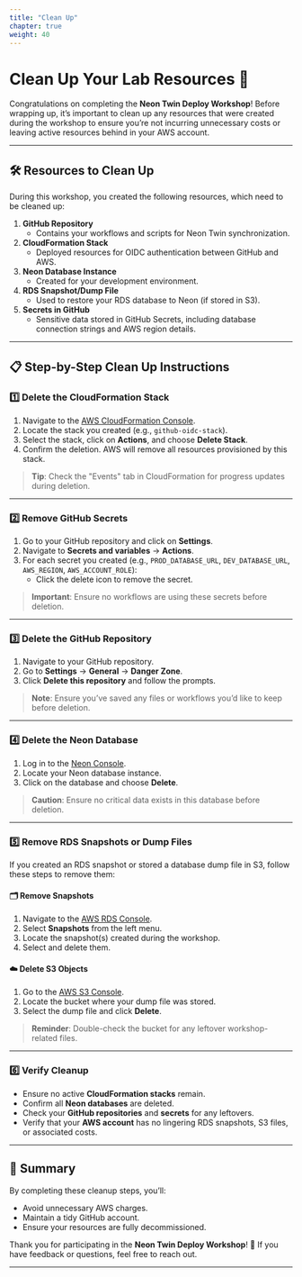 ```yaml
---
title: "Clean Up"
chapter: true
weight: 40
---
```


# Clean Up Your Lab Resources 🧹

Congratulations on completing the **Neon Twin Deploy Workshop**! Before wrapping up, it’s important to clean up any resources that were created during the workshop to ensure you’re not incurring unnecessary costs or leaving active resources behind in your AWS account.

---

## 🛠️ Resources to Clean Up

During this workshop, you created the following resources, which need to be cleaned up:

1. **GitHub Repository**
   - Contains your workflows and scripts for Neon Twin synchronization.
2. **CloudFormation Stack**
   - Deployed resources for OIDC authentication between GitHub and AWS.
3. **Neon Database Instance**
   - Created for your development environment.
4. **RDS Snapshot/Dump File**
   - Used to restore your RDS database to Neon (if stored in S3).
5. **Secrets in GitHub**
   - Sensitive data stored in GitHub Secrets, including database connection strings and AWS region details.

---

## 📋 Step-by-Step Clean Up Instructions

### 1️⃣ **Delete the CloudFormation Stack**

1. Navigate to the [AWS CloudFormation Console](https://console.aws.amazon.com/cloudformation).
2. Locate the stack you created (e.g., `github-oidc-stack`).
3. Select the stack, click on **Actions**, and choose **Delete Stack**.
4. Confirm the deletion. AWS will remove all resources provisioned by this stack.

> **Tip**: Check the "Events" tab in CloudFormation for progress updates during deletion.

---

### 2️⃣ **Remove GitHub Secrets**

1. Go to your GitHub repository and click on **Settings**.
2. Navigate to **Secrets and variables** → **Actions**.
3. For each secret you created (e.g., `PROD_DATABASE_URL`, `DEV_DATABASE_URL`, `AWS_REGION`, `AWS_ACCOUNT_ROLE`):
   - Click the delete icon to remove the secret.

> **Important**: Ensure no workflows are using these secrets before deletion.

---

### 3️⃣ **Delete the GitHub Repository**

1. Navigate to your GitHub repository.
2. Go to **Settings** → **General** → **Danger Zone**.
3. Click **Delete this repository** and follow the prompts.

> **Note**: Ensure you’ve saved any files or workflows you’d like to keep before deletion.

---

### 4️⃣ **Delete the Neon Database**

1. Log in to the [Neon Console](https://console.neon.tech).
2. Locate your Neon database instance.
3. Click on the database and choose **Delete**.

> **Caution**: Ensure no critical data exists in this database before deletion.

---

### 5️⃣ **Remove RDS Snapshots or Dump Files**

If you created an RDS snapshot or stored a database dump file in S3, follow these steps to remove them:

#### 🗂️ **Remove Snapshots**
1. Navigate to the [AWS RDS Console](https://console.aws.amazon.com/rds/).
2. Select **Snapshots** from the left menu.
3. Locate the snapshot(s) created during the workshop.
4. Select and delete them.

#### ☁️ **Delete S3 Objects**
1. Go to the [AWS S3 Console](https://console.aws.amazon.com/s3/).
2. Locate the bucket where your dump file was stored.
3. Select the dump file and click **Delete**.

> **Reminder**: Double-check the bucket for any leftover workshop-related files.

---

### 6️⃣ **Verify Cleanup**

- Ensure no active **CloudFormation stacks** remain.
- Confirm all **Neon databases** are deleted.
- Check your **GitHub repositories** and **secrets** for any leftovers.
- Verify that your **AWS account** has no lingering RDS snapshots, S3 files, or associated costs.

---

## 🎯 Summary

By completing these cleanup steps, you’ll:
- Avoid unnecessary AWS charges.
- Maintain a tidy GitHub account.
- Ensure your resources are fully decommissioned.

Thank you for participating in the **Neon Twin Deploy Workshop**! 🎉 If you have feedback or questions, feel free to reach out.

---
